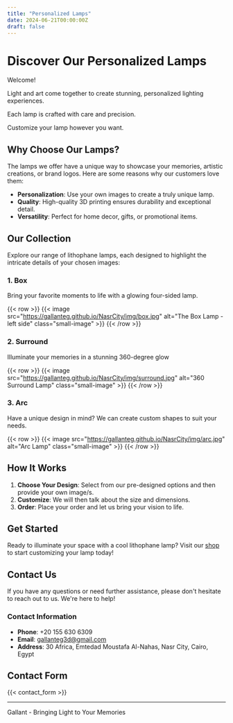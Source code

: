 ```yaml
---
title: "Personalized Lamps"
date: 2024-06-21T00:00:00Z
draft: false
---
```


# Discover Our Personalized Lamps

Welcome!

Light and art come together to create stunning, personalized lighting experiences.

Each lamp is crafted with care and precision.

Customize your lamp however you want.

## Why Choose Our Lamps?

The lamps we offer have a unique way to showcase your memories, artistic creations, or brand logos. Here are some reasons why our customers love them:

- **Personalization**: Use your own images to create a truly unique lamp.
- **Quality**: High-quality 3D printing ensures durability and exceptional detail.
- **Versatility**: Perfect for home decor, gifts, or promotional items.

## Our Collection

Explore our range of lithophane lamps, each designed to highlight the intricate details of your chosen images:

### 1. **Box**

Bring your favorite moments to life with a glowing four-sided lamp.

{{< row >}}
  {{< image src="https://gallanteg.github.io/NasrCity/img/box.jpg" alt="The Box Lamp - left side" class="small-image" >}}
{{< /row >}}

### 2. **Surround**

Illuminate your memories in a stunning 360-degree glow

{{< row >}}
  {{< image src="https://gallanteg.github.io/NasrCity/img/surround.jpg" alt="360 Surround Lamp" class="small-image" >}}
{{< /row >}}

### 3. **Arc**

Have a unique design in mind? We can create custom shapes to suit your needs.

{{< row >}}
  {{< image src="https://gallanteg.github.io/NasrCity/img/arc.jpg" alt="Arc Lamp" class="small-image" >}}
{{< /row >}}

## How It Works

1. **Choose Your Design**: Select from our pre-designed options and then provide your own image/s.
2. **Customize**: We will then talk about the size and dimensions.
3. **Order**: Place your order and let us bring your vision to life.

## Get Started

Ready to illuminate your space with a cool lithophane lamp? Visit our [shop](/shop) to start customizing your lamp today!

## Contact Us

If you have any questions or need further assistance, please don't hesitate to reach out to us. We're here to help!

### Contact Information

- **Phone**: +20 155 630 6309
- **Email**: [gallanteg3d@gmail.com](mailto:gallanteg3d@gmail.com)
- **Address**: 30 Africa, Emtedad Moustafa Al-Nahas, Nasr City, Cairo, Egypt

## Contact Form

{{< contact_form >}}

---

Gallant - Bringing Light to Your Memories
